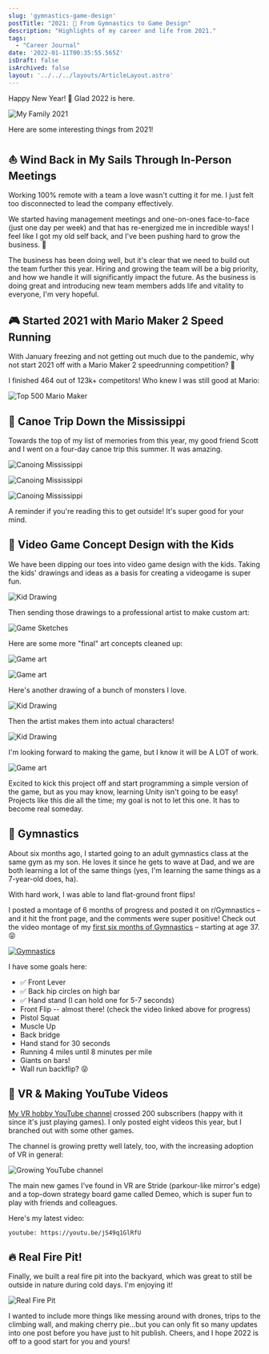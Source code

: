 ```yaml
---
slug: 'gymnastics-game-design'
postTitle: "2021: 🤸 From Gymnastics to Game Design"
description: "Highlights of my career and life from 2021."
tags:
  - "Career Journal"
date: '2022-01-11T00:35:55.565Z'
isDraft: false
isArchived: false
layout: '../../../layouts/ArticleLayout.astro'
---
```


Happy New Year! 🥳 Glad 2022 is here.

![My Family 2021](../2021-01-10-games-and-gymnastics/_grabanski-family-2021.jpg)

Here are some interesting things from 2021!

## ⛵️ Wind Back in My Sails Through In-Person Meetings

Working 100% remote with a team a love wasn't cutting it for me. I just felt too disconnected to lead the company effectively. 

We started having management meetings and one-on-ones face-to-face (just one day per week) and that has re-energized me in incredible ways! I feel like I got my old self back, and I've been pushing hard to grow the business. 🕺

The business has been doing well, but it's clear that we need to build out the team further this year. Hiring and growing the team will be a big priority, and how we handle it will significantly impact the future. As the business is doing great and introducing new team members adds life and vitality to everyone, I'm very hopeful.

## 🎮 Started 2021 with Mario Maker 2 Speed Running

With January freezing and not getting out much due to the pandemic, why not start 2021 off with a Mario Maker 2 speedrunning competition? 🤪

I finished 464 out of 123k+ competitors! Who knew I was still good at Mario:

![Top 500 Mario Maker](../2021-01-10-games-and-gymnastics/_top-500-mario.jpeg)

## 🛶 Canoe Trip Down the Mississippi

Towards the top of my list of memories from this year, my good friend Scott and I went on a four-day canoe trip this summer. It was amazing.

![Canoing Mississippi](../2021-01-10-games-and-gymnastics/_canoing-mississippi3.jpg)

![Canoing Mississippi](../2021-01-10-games-and-gymnastics/_canoing-mississippi.jpg)

![Canoing Mississippi](../2021-01-10-games-and-gymnastics/_canoing-mississippi2.jpg)

A reminder if you're reading this to get outside! It's super good for your mind.

## 🎨 Video Game Concept Design with the Kids

We have been dipping our toes into video game design with the kids. Taking the kids' drawings and ideas as a basis for creating a videogame is super fun.

![Kid Drawing](../2021-01-10-games-and-gymnastics/_game-drawings.jpeg)

Then sending those drawings to a professional artist to make custom art:

![Game Sketches](../2021-01-10-games-and-gymnastics/_game-pro-drawings.jpg)

Here are some more "final" art concepts cleaned up:

![Game art](../2021-01-10-games-and-gymnastics/_game-art3.jpg)

![Game art](../2021-01-10-games-and-gymnastics/_game-art2.jpg)

Here's another drawing of a bunch of monsters I love.

![Kid Drawing](../2021-01-10-games-and-gymnastics/_game-drawings-monsters.jpg)

Then the artist makes them into actual characters!

![Kid Drawing](../2021-01-10-games-and-gymnastics/_monster-sketches.jpg)

I'm looking forward to making the game, but I know it will be A LOT of work.

![Game art](../2021-01-10-games-and-gymnastics/_game-art.png)

Excited to kick this project off and start programming a simple version of the game, but as you may know, learning Unity isn't going to be easy! Projects like this die all the time; my goal is not to let this one. It has to become real someday.

## 🤸 Gymnastics

About six months ago, I started going to an adult gymnastics class at the same gym as my son. He loves it since he gets to wave at Dad, and we are both learning a lot of the same things (yes, I'm learning the same things as a 7-year-old does, ha).

With hard work, I was able to land flat-ground front flips!

I posted a montage of 6 months of progress and posted it on r/Gymnastics – and it hit the front page, and the comments were super positive! Check out the video montage of my [first six months of Gymnastics](https://www.reddit.com/r/Gymnastics/comments/rtb6c0/first_6_months_of_gymnastics_starting_at_age_37/) – starting at age 37. 😝

[![Gymnastics](../2021-01-10-games-and-gymnastics/_gymnastics.png)](https://www.reddit.com/r/Gymnastics/comments/rtb6c0/first_6_months_of_gymnastics_starting_at_age_37/)

I have some goals here:

- ✅ Front Lever
- ✅ Back hip circles on high bar
- ✅ Hand stand (I can hold one for 5-7 seconds)
- Front Flip -- almost there! (check the video linked above for progress)
- Pistol Squat
- Muscle Up
- Back bridge
- Hand stand for 30 seconds
- Running 4 miles until 8 minutes per mile
- Giants on bars!
- Wall run backflip? 😝

## 🥽 VR & Making YouTube Videos

[My VR hobby YouTube channel](https://www.youtube.com/channel/UC5W6ZgJB40-2NUYkhuqs2GA) crossed 200 subscribers (happy with it since it's just playing games). I only posted eight videos this year, but I branched out with some other games. 

The channel is growing pretty well lately, too, with the increasing adoption of VR in general:

![Growing YouTube channel](../2021-01-10-games-and-gymnastics/_youtube-analytics.jpeg)

The main new games I've found in VR are Stride (parkour-like mirror's edge) and a top-down strategy board game called Demeo, which is super fun to play with friends and colleagues.

Here's my latest video:

`youtube: https://youtu.be/jS49q1GlRfU`

## 🔥 Real Fire Pit!

Finally, we built a real fire pit into the backyard, which was great to still be outside in nature during cold days. I'm enjoying it!

![Real Fire Pit](../2021-01-10-games-and-gymnastics/_real-firepit.jpeg)

I wanted to include more things like messing around with drones, trips to the climbing wall, and making cherry pie...but you can only fit so many updates into one post before you have just to hit publish. Cheers, and I hope 2022 is off to a good start for you and yours!